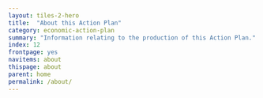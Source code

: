 ```yaml
---
layout: tiles-2-hero
title:  "About this Action Plan"
category: economic-action-plan
summary: "Information relating to the production of this Action Plan."
index: 12
frontpage: yes
navitems: about
thispage: about
parent: home
permalink: /about/
---
```


